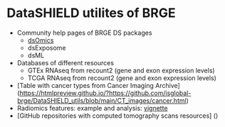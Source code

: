 # DataSHIELD utilites of BRGE

- Community help pages of BRGE DS packages
     + [dsOmics](https://github.com/isglobal-brge/DataSHIELD_utils/blob/main/community_packages/dsOmics.md)
     + dsExposome
     + dsML
- Databases of different resources
     + GTEx RNAseq from recount2 (gene and exon expression levels)
     + TCGA RNAseq from recount2 (gene and exon expression levels)
- [Table with cancer types from Cancer Imaging Archive] (https://htmlpreview.github.io/?https://github.com/isglobal-brge/DataSHIELD_utils/blob/main/CT_images/cancer.html)
- Radiomics features: example and analysis: [vignette](https://htmlpreview.github.io/?https://github.com/isglobal-brge/DataSHIELD_utils/blob/main/Radiomics_features_extraction/Radiomics.html)
- [GitHub repositories with computed tomography scans resources] ()
